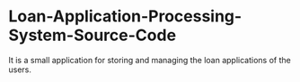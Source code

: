 # Loan-Application-Processing-System-Source-Code
It is a small application for storing and managing the loan applications of the users.
